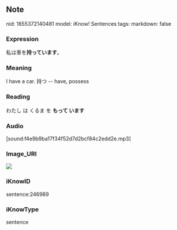 ## Note
nid: 1655372140481
model: iKnow! Sentences
tags: 
markdown: false

### Expression
私は車を<b>持っています</b>。

### Meaning
I have a car.
持つ -- have, possess

### Reading
わたし は くるま を <b>もって います</b>

### Audio
[sound:f4e9b9ba17f34f52d7d2bcf84c2edd2e.mp3]

### Image_URI
<img src="a387519e5d67c67186a4a70680d41362.jpg">

### iKnowID
sentence:246989

### iKnowType
sentence
